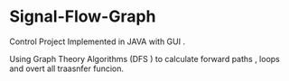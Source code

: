 # Signal-Flow-Graph

Control Project Implemented in JAVA with GUI .

Using Graph Theory Algorithms (DFS ) to calculate forward paths , loops and overt all traasnfer funcion.

